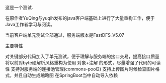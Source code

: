 这是一个测试.

在原作者YuQing与yuqih发布的java客户端基础上进行了大量重构工作，便于Java工作者学习与阅读。

当前客户端单元测试全部通过，服务端版本是FastDFS_V5.07

主要特性

对关键部分代码加入了单元测试，便于理解与服务端的接口交易，提高接口质量
将以前对byte硬解析风格重构为使用 对象+注解 的形式，尽量增强了代码的可读性
支持对服务端的连接池管理(commons-pool2)
支持上传图片时候检查图片格式，并且自动生成缩略图
在SpringBoot当中自动导入依赖
